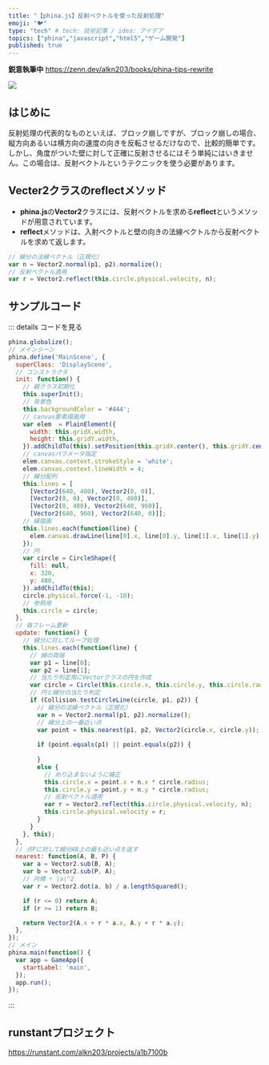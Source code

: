 ```yaml
---
title: "【phina.js】反射ベクトルを使った反射処理"
emoji: "🐦"
type: "tech" # tech: 技術記事 / idea: アイデア
topics: ["phina","javascript","html5","ゲーム開発"]
published: true
---
```


**鋭意執筆中**
https://zenn.dev/alkn203/books/phina-tips-rewrite

![](https://storage.googleapis.com/zenn-user-upload/613611ad761388314efa1c52.gif)

## はじめに
反射処理の代表的なものといえば、ブロック崩しですが、ブロック崩しの場合、縦方向あるいは横方向の速度の向きを反転させるだけなので、比較的簡単です。   
しかし、角度がついた壁に対して正確に反射させるにはそう単純にはいきません。この場合は、反射ベクトルというテクニックを使う必要があります。

## Vecter2クラスのreflectメソッド
* **phina.js**の**Vector2**クラスには、反射ベクトルを求める**reflect**というメソッドが用意されています。
* **reflect**メソッドは、入射ベクトルと壁の向きの法線ベクトルから反射ベクトルを求めて返します。

```javascript
// 線分の法線ベクトル（正規化）
var n = Vector2.normal(p1, p2).normalize();
// 反射ベクトル適用
var r = Vector2.reflect(this.circle.physical.velocity, n);
```

## サンプルコード
::: details コードを見る
```javascript
phina.globalize();
// メインシーン
phina.define('MainScene', {
  superClass: 'DisplayScene',
  // コンストラクタ
  init: function() {
    // 親クラス初期化
    this.superInit();
    // 背景色
    this.backgroundColor = '#444';
    // canvas要素描画用
    var elem  = PlainElement({
      width: this.gridX.width,
      height: this.gridY.width, 
    }).addChildTo(this).setPosition(this.gridX.center(), this.gridY.center());
    // canvasパラメータ指定
    elem.canvas.context.strokeStyle = 'white';
    elem.canvas.context.lineWidth = 4;
    // 線分配列
    this.lines = [
      [Vector2(640, 480), Vector2(0, 0)],
      [Vector2(0, 0), Vector2(0, 480)],
      [Vector2(0, 480), Vector2(640, 960)],
      [Vector2(640, 960), Vector2(640, 0)]];
    // 線描画
    this.lines.each(function(line) {
      elem.canvas.drawLine(line[0].x, line[0].y, line[1].x, line[1].y);  
    });
    // 円
    var circle = CircleShape({
      fill: null,
      x: 320,
      y: 480,
    }).addChildTo(this);
    circle.physical.force(-1, -10);
    // 参照用
    this.circle = circle;
  },
  // 毎フレーム更新
  update: function() {
    // 線分に対してループ処理
    this.lines.each(function(line) {
      // 線の両端
      var p1 = line[0];
      var p2 = line[1];
      // 当たり判定用にVectorクラスの円を作成
      var circle = Circle(this.circle.x, this.circle.y, this.circle.radius);
      // 円と線分の当たり判定
      if (Collision.testCircleLine(circle, p1, p2)) {
        // 線分の法線ベクトル（正規化）
        var n = Vector2.normal(p1, p2).normalize();
        // 線分上の一番近い点 
        var point = this.nearest(p1, p2, Vector2(circle.x, circle.y));
      
        if (point.equals(p1) || point.equals(p2)) {
        
        }
        else {
          // めり込まないように補正
          this.circle.x = point.x + n.x * circle.radius;
          this.circle.y = point.y + n.y * circle.radius;
          // 反射ベクトル適用
          var r = Vector2.reflect(this.circle.physical.velocity, n);
          this.circle.physical.velocity = r;
        }
      }
    }, this);
  },
  // 点Pに対して線分AB上の最も近い点を返す
  nearest: function(A, B, P) {
    var a = Vector2.sub(B, A);
    var b = Vector2.sub(P, A);
    // 内積 ÷ |a|^2
    var r = Vector2.dot(a, b) / a.lengthSquared();

    if (r <= 0) return A;
    if (r >= 1) return B;

    return Vector2(A.x + r * a.x, A.y + r * a.y);
  },
});
// メイン
phina.main(function() {
  var app = GameApp({
    startLabel: 'main',
  });
  app.run();
});
```
:::

## runstantプロジェクト
https://runstant.com/alkn203/projects/a1b7100b
